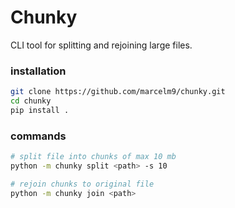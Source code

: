 # Chunky
CLI tool for splitting and rejoining large files.

### installation
```bash
git clone https://github.com/marcelm9/chunky.git
cd chunky
pip install .
```

### commands
```bash
# split file into chunks of max 10 mb
python -m chunky split <path> -s 10

# rejoin chunks to original file
python -m chunky join <path>
```

